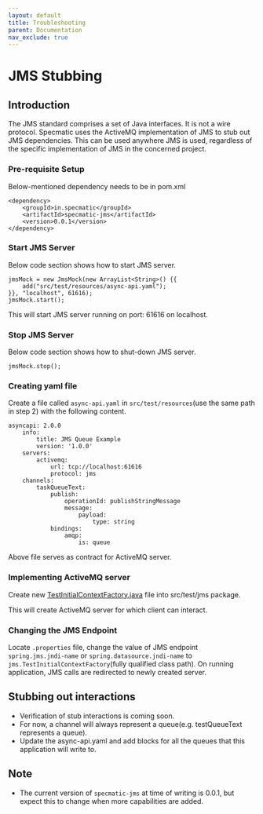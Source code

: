 ```yaml
---
layout: default
title: Troubleshooting
parent: Documentation
nav_exclude: true
---
```


# JMS Stubbing

## Introduction

The JMS standard comprises a set of Java interfaces. It is not a wire protocol. Specmatic uses the ActiveMQ implementation of JMS to stub out JMS dependencies. This can be used anywhere JMS is used, regardless of the specific implementation of JMS in the concerned project.

### Pre-requisite Setup

Below-mentioned dependency needs to be in pom.xml

```
<dependency>
    <groupId>in.specmatic</groupId>
    <artifactId>specmatic-jms</artifactId>
    <version>0.0.1</version>
</dependency>
```    

### Start JMS Server

Below code section shows how to start JMS server.

```
jmsMock = new JmsMock(new ArrayList<String>() {{
    add("src/test/resources/async-api.yaml");
}}, "localhost", 61616);
jmsMock.start();
```

This will start JMS server running on port: 61616 on localhost.

### Stop JMS Server

Below code section shows how to shut-down JMS server.

```
jmsMock.stop();
```

### Creating yaml file

Create a file called `async-api.yaml` in `src/test/resources`(use the same path in step 2) with
the following content.

```
asyncapi: 2.0.0
    info:
        title: JMS Queue Example
        version: '1.0.0'
    servers:
        activemq:
            url: tcp://localhost:61616
            protocol: jms
    channels:
        taskQueueText:
            publish:
                operationId: publishStringMessage
                message:
                    payload:
                        type: string
            bindings:
                amqp:
                    is: queue
```

Above file serves as contract for ActiveMQ server.

### Implementing ActiveMQ server

Create new [TestInitialContextFactory.java](jms-stub-code/TestInitialContextFactory.java) file into src/test/jms package.

This will create ActiveMQ server for which client can interact.

### Changing the JMS Endpoint

Locate `.properties` file, change the value of JMS endpoint `spring.jms.jndi-name` or `spring.datasource.jndi-name`
to `jms.TestInitialContextFactory`(fully qualified class path).
On running application, JMS calls are redirected to newly created server.

## Stubbing out interactions

* Verification of stub interactions is coming soon.
* For now, a channel will always represent a queue(e.g. testQueueText represents a queue).
* Update the async-api.yaml and add blocks for all the queues that this application will write to.

## Note

* The current version of `specmatic-jms` at time of writing is 0.0.1, but expect this to change when more capabilities are added.
